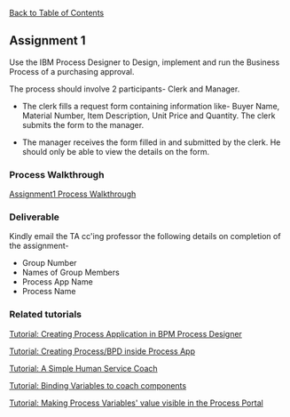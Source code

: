 [Back to Table of Contents](TableOfContents.md)

## Assignment 1 ##

Use the IBM Process Designer to Design, implement and run the Business Process of a purchasing approval.

The process should involve 2 participants- Clerk and Manager.

  * The clerk fills a request form containing information like- Buyer Name, Material Number, Item Description, Unit Price and Quantity. The clerk submits the form to the manager.

  * The manager receives the form filled in and submitted by the clerk. He should only be able to view the details on the form.



### Process Walkthrough ###
[Assignment1 Process Walkthrough](assignment1_Processwalkthrough.md)


### Deliverable ###
Kindly email the TA cc'ing professor the following details on completion of the assignment-
  * Group Number
  * Names of Group Members
  * Process App Name
  * Process Name


### Related tutorials ###

[Tutorial: Creating Process Application in BPM Process Designer](Creating_Process_App.md)

[Tutorial: Creating Process/BPD inside Process App](creatingProcessApp.md)

[Tutorial: A Simple Human Service Coach](SimpleCoach.md)

[Tutorial: Binding Variables to coach components](VariableBinding.md)

[Tutorial: Making Process Variables' value visible in the Process Portal](ProcessVariablesVisibleInPortal.md)
